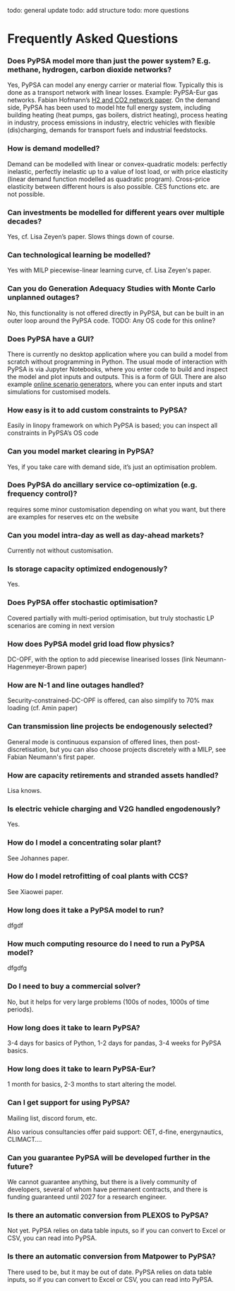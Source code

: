 
todo: general update
todo: add structure
todo: more questions

# Frequently Asked Questions

### Does PyPSA model more than just the power system? E.g. methane, hydrogen, carbon dioxide networks?
Yes, PyPSA can model any energy carrier or material flow. Typically this is done as a transport network with linear losses. Example: PyPSA-Eur gas networks. Fabian Hofmann’s [H2 and CO2 network paper](https://arxiv.org/abs/2402.19042).
On the demand side, PyPSA has been used to model hte full energy system, including building heating (heat pumps, gas boilers, district heating), process heating in industry, process emissions in industry, electric vehicles with flexible (dis)charging, demands for transport fuels and industrial feedstocks.

### How is demand modelled?
Demand can be modelled with linear or convex-quadratic models: perfectly inelastic, perfectly inelastic up to a value of lost load, or with price elasticity (linear demand function modelled as quadratic program). Cross-price elasticity between different hours is also possible. CES functions etc. are not possible.

### Can investments be modelled for different years over multiple decades?
Yes, cf. Lisa Zeyen’s paper. Slows things down of course.

### Can technological learning be modelled?
Yes with MILP piecewise-linear learning curve, cf. Lisa Zeyen's paper.

### Can you do Generation Adequacy Studies with Monte Carlo unplanned outages?
No, this functionality is not offered directly in PyPSA, but can be built in an outer loop around the PyPSA code.
TODO: Any OS code for this online?

### Does PyPSA have a GUI?
There is currently no desktop application where you can build a model from scratch without programming in Python. The usual mode of interaction with PyPSA is via Jupyter Notebooks, where you enter code to build and inspect the model and plot inputs and outputs. This is a form of GUI. There are also example [online scenario generators](https://model.energy/scenarios/), where you can enter inputs and start simulations for customised models.

### How easy is it to add custom constraints to PyPSA?
Easily in linopy framework on which PyPSA is based; you can inspect all constraints in PyPSA’s OS code

### Can you model market clearing in PyPSA?
Yes, if you take care with demand side, it’s just an optimisation problem.

### Does PyPSA do ancillary service co-optimization (e.g. frequency control)?
requires some minor customisation depending on what you want, but there are examples for reserves etc on the website

### Can you model intra-day as well as day-ahead markets?
Currently not without customisation.

### Is storage capacity optimized endogenously?
Yes.

### Does PyPSA offer stochastic optimisation?
Covered partially with multi-period optimisation, but truly stochastic LP scenarios are coming in next version 

### How does PyPSA model grid load flow physics?
DC-OPF, with the option to add piecewise linearised losses (link Neumann-Hagenmeyer-Brown paper)

### How are N-1 and line outages handled?
Security-constrained-DC-OPF is offered, can also simplify to 70% max loading (cf. Amin paper)

### Can transmission line projects be endogenously selected?
General mode is continuous expansion of offered lines, then post-discretisation, but you can also choose projects discretely with a MILP, see Fabian Neumann's first paper.

### How are capacity retirements and stranded assets handled?
Lisa knows.

### Is electric vehicle charging and V2G handled engodenously?
Yes.

### How do I model a concentrating solar plant?
See Johannes paper.

### How do I model retrofitting of coal plants with CCS?
See Xiaowei paper.

### How long does it take a PyPSA model to run?
dfgdf

### How much computing resource do I need to run a PyPSA model?
dfgdfg

### Do I need to buy a commercial solver?
No, but it helps for very large problems (100s of nodes, 1000s of time periods).

### How long does it take to learn PyPSA?
3-4 days for basics of Python, 1-2 days for pandas, 3-4 weeks for PyPSA basics.

### How long does it take to learn PyPSA-Eur?
1 month for basics, 2-3 months to start altering the model.

### Can I get support for using PyPSA?
Mailing list, discord forum, etc.

Also various consultancies offer paid support: OET, d-fine, energynautics, CLIMACT….

### Can you guarantee PyPSA will be developed further in the future?
We cannot guarantee anything, but there is a lively community of developers, several of whom have permanent contracts, and there is funding guaranteed until 2027 for a research engineer.

### Is there an automatic conversion from PLEXOS to PyPSA?
Not yet. PyPSA relies on data table inputs, so if you can convert to Excel or CSV, you can read into PyPSA.

### Is there an automatic conversion from Matpower to PyPSA?
There used to be, but it may be out of date. PyPSA relies on data table inputs, so if you can convert to Excel or CSV, you can read into PyPSA.